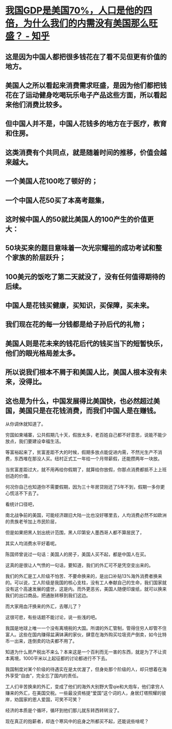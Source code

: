 # [我国GDP是美国70%，人口是他的四倍，为什么我们的内需没有美国那么旺盛？ - 知乎](https://www.zhihu.com/question/381471609/answer/1959802479)

## 这是因为中国人都把很多钱花在了看不见但更有价值的地方。

## 美国人之所以看起来消费需求旺盛，是因为他们都把钱花在了运动健身吃喝玩乐电子产品这些方面，所以看起来他们消费比较多。

## 但中国人并不是，中国人花钱多的地方在于医疗，教育和住房。

## 这类消费有个共同点，就是随着时间的推移，价值会越来越大。

## 一个美国人花100吃了顿好的；

## 一个中国人花50买了本高考题集，

## 这时候中国人的50就比美国人的100产生的价值更大：

## 50块买来的题目意味着一次光宗耀祖的成功考试和整个家族的阶层跃升；

## 100美元的饭吃了第二天就没了，没有任何值得期待的后续。

## 中国人是花钱买健康，买知识，买保障，买未来。

## 我们现在花的每一分钱都是给子孙后代的礼物；

## 美国人则是花未来的钱花后代的钱买当下的短暂快乐，他们的眼光格局差太多。

## 所以说我们根本不屑于和美国人比，美国人根本没有未来，没得比。

## 这也是为什么，中国发展得比美国快，也必然超过美国，美国只是在花钱消费，而我们中国人是在赚钱。

从你调休就知道了。

穷国如柬埔寨，公共假期几十天，假放太多，老百姓自己都不好意思，说能不能少放点，我们要建设幸福生活。

等富裕起来了，贫富差距不大的时候，假期多放点能促进内需，不然光生产不消费，东西堆在那没人买。纽村正式工一年给一个月带薪假，还能攒两年一块放。

当贫富差距过大，就不用再给你假期了，就算给你放假，你那点消费都抵不上上班创造的价值，

何况你自己也知道你不需要假期，因为三十年房贷刚还了5年不到，假期一多你更心慌活不下去了。

看统计口径吧，

南北战争前的美国，可能经济跟旧大陆一比也没好哪里去，人均消费必然不如欧洲的贵族老爷加上市民阶层，

但是如果把黑人划出统计范围，黑人印第安人墨西哥人都不算居民了，

其实人均消费水平好着呢。

陈国师曾说过一句话：美国人的房子，美国人买不起，都是中国人在买。

这真的是很让人气愤的一句话，要知道，我们的外汇可不是凭空变出来的。

我们的外汇是工人阶级不怕苦、不要命换来的，是出口补贴13%海外消费者换来的。可以说，工人阶级是我国的核心支柱，没有工人奉献自己的生命，我们国家就没有这个高速发展的盛世，这是内。而外更恶劣，美国人随便印废纸，就可以换来我们的出口商品，把通胀转移到我们这边。

而大家用血汗换来的外汇，去哪儿了？

这很可悲，有些话题不能讨论，说一些浅的吧。

我国是地球上唯一一个没有离境税的大国。所谓的外汇管制，管得住穷人却管不住富人。这些在国内赚得盆满钵满的家伙，肆意在海外购买垃圾资产倒卖，如今比特币一出来，连倒卖的功夫都不用了。

知道为什么房产税出不来么？本来这是一个百利而无一害的东西，就是为了不让资本离境，1000平米以上起征都的讨论都进行不下去。

我国制度对某个阶级的待遇实在是太优渥了，但身处那个阶级的人，却只想着在海外享受“自由”，完全忘了国内的责任。

工人们辛苦换来的外汇，变成了他们的海外大别野大雪qie和大炮车，他们拿穷人赚来的外汇，在美国交税。一些最没资格提“爱国”这个词的人，身居灯塔照耀的彼岸，劝国家的恩人爱国，可笑不可笑？

经济的本质是个循环，循环到他们那儿就东转西转转没了。

现在真正的抱薪者，却连个寒风中的庇身之所都买不起，还能说些啥呢？
